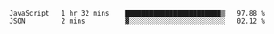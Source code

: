<!--START_SECTION:waka-->

```text
JavaScript   1 hr 32 mins    ████████████████████████▒   97.88 %
JSON         2 mins          ▓░░░░░░░░░░░░░░░░░░░░░░░░   02.12 %
```

<!--END_SECTION:waka-->


<!--
**Leorio21/Leorio21** is a ✨ _special_ ✨ repository because its `README.md` (this file) appears on your GitHub profile.

Here are some ideas to get you started:

- 🔭 I’m currently working on ...
- 🌱 I’m currently learning ...
- 👯 I’m looking to collaborate on ...
- 🤔 I’m looking for help with ...
- 💬 Ask me about ...
- 📫 How to reach me: ...
- 😄 Pronouns: ...
- ⚡ Fun fact: ...
-->
